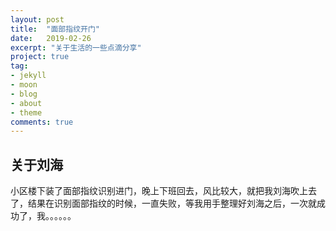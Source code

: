```yaml
---
layout: post
title:  "面部指纹开门"
date:   2019-02-26
excerpt: "关于生活的一些点滴分享"
project: true
tag:
- jekyll 
- moon
- blog
- about
- theme
comments: true
---
```

## 关于刘海

小区楼下装了面部指纹识别进门，晚上下班回去，风比较大，就把我刘海吹上去了，结果在识别面部指纹的时候，一直失败，等我用手整理好刘海之后，一次就成功了，我。。。。。。